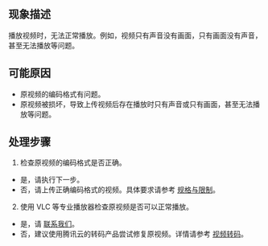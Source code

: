 ## 现象描述

播放视频时，无法正常播放。例如，视频只有声音没有画面，只有画面没有声音，甚至无法播放等问题。

## 可能原因

- 原视频的编码格式有问题。
- 原视频被损坏，导致上传视频后存在播放时只有声音或只有画面，甚至无法播放等问题。

## 处理步骤

1. 检查原视频的编码格式是否正确。
 - 是，请执行下一步。
 - 否，请上传正确编码格式的视频。具体要求请参考 [规格与限制](https://cloud.tencent.com/document/product/460/36620)。
2. 使用 VLC 等专业播放器检查原视频是否可以正常播放。
 - 是，请 [联系我们](https://cloud.tencent.com/document/product/436/37708)。
 - 否，建议使用腾讯云的转码产品尝试修复原视频。详情请参考 [视频转码](https://cloud.tencent.com/document/product/1358/50298)。

